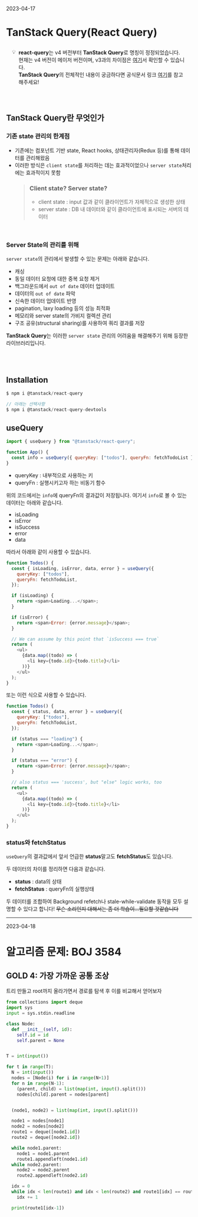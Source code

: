 <span>2023-04-17</span>

# TanStack Query(React Query)

<div style="display: flex; background-color: rgba(255, 255,255, 0.1); padding: 8px 16px; border-radius: 8px;">
    <div style="margin-right: 8px">💡</div>
    <div>
    <b>react-query</b>는 v4 버전부터 <b>TanStack Query</b>로 명칭이 정정되었습니다.
    <br>
    현재는 v4 버전이 메이저 버전이며, v3과의 차이점은 <a href="https://tanstack.com/query/v4/docs/react/guides/migrating-to-react-query-4">여기</a>서 확인할 수 있습니다.
    <br>
    <b>TanStack Query</b>의 전체적인 내용이 궁금하다면 공식문서 링크 <a href="https://tanstack.com/query/v4/docs/react/overview">여기</a>를 참고해주세요!
    </div>
</div>

<br>
<br>

## TanStack Query란 무엇인가

### 기존 state 관리의 한계점

- 기존에는 컴포넌트 기반 state, React hooks, 상태관리자(Redux 등)를 통해 데이터를 관리해왔음
- 이러한 방식은 `client state`를 처리하는 데는 효과적이었으나 `server state`처리에는 효과적이지 못함
  > ### Client state? Server state?
  >
  > - client state : input 값과 같이 클라이언트가 자체적으로 생성한 상태
  > - server state : DB 내 데이터와 같이 클라이언트에 표시되는 서버의 데이터

<br>

### Server State의 관리를 위해

`server state`의 관리에서 발생할 수 있는 문제는 아래와 같습니다.

- 캐싱
- 동일 데이터 요청에 대한 중복 요청 제거
- 백그라운드에서 `out of date` 데이터 업데이트
- 데이터의 `out of date` 파악
- 신속한 데이터 업데이트 반영
- pagination, laxy loading 등의 성능 최적화
- 메모리와 server state의 가비지 컬렉션 관리
- 구조 공유(structural sharing)를 사용하여 쿼리 결과를 저장

**TanStack Query**는 이러한 `server state` 관리의 어려움을 해결해주기 위해 등장한 라이브러리입니다.

<br>
<br>

## Installation

```javascript
$ npm i @tanstack/react-query

// 아래는 선택사항
$ npm i @tanstack/react-query-devtools
```

## useQuery

```javascript
import { useQuery } from "@tanstack/react-query";

function App() {
  const info = useQuery({ queryKey: ["todos"], queryFn: fetchTodoList });
}
```

- queryKey : 내부적으로 사용하는 키
- queryFn : 실행시키고자 하는 비동기 함수

위의 코드에서는 `info`에 queryFn의 결과값이 저장됩니다.
여기서 `info`로 볼 수 있는 데이터는 아래와 같습니다.

- isLoading
- isError
- isSuccess
- error
- data

따라서 아래와 같이 사용할 수 있습니다.

```javascript
function Todos() {
  const { isLoading, isError, data, error } = useQuery({
    queryKey: ["todos"],
    queryFn: fetchTodoList,
  });

  if (isLoading) {
    return <span>Loading...</span>;
  }

  if (isError) {
    return <span>Error: {error.message}</span>;
  }

  // We can assume by this point that `isSuccess === true`
  return (
    <ul>
      {data.map((todo) => (
        <li key={todo.id}>{todo.title}</li>
      ))}
    </ul>
  );
}
```

또는 이런 식으로 사용할 수 있습니다.

```javascript
function Todos() {
  const { status, data, error } = useQuery({
    queryKey: ["todos"],
    queryFn: fetchTodoList,
  });

  if (status === "loading") {
    return <span>Loading...</span>;
  }

  if (status === "error") {
    return <span>Error: {error.message}</span>;
  }

  // also status === 'success', but "else" logic works, too
  return (
    <ul>
      {data.map((todo) => (
        <li key={todo.id}>{todo.title}</li>
      ))}
    </ul>
  );
}
```

### status와 fetchStatus

`useQuery`의 결과값에서 앞서 언급한 **status**말고도 **fetchStatus**도 있습니다.

두 데이터의 차이를 정리하면 다음과 같습니다.

- **status** : data의 상태
- **fetchStatus** : queryFn의 실행상태

두 데이터를 조합하여 Background refetch나 stale-while-validate 동작을 모두 설명할 수 있다고 합니다! ~~무슨 소리인지 대해서는 좀 더 학습이...필요할 것같습니다~~

---

2023-04-18

# 알고리즘 문제: BOJ 3584

## GOLD 4: 가장 가까운 공통 조상

트리 만들고 root까지 올라가면서 경로를 탐색 후 이를 비교해서 얻어보자

```python
from collections import deque
import sys
input = sys.stdin.readline

class Node:
  def __init__(self, id):
    self.id = id
    self.parent = None


T = int(input())

for t in range(T):
  N = int(input())
  nodes = [Node(i) for i in range(N+1)]
  for n in range(N-1):
    (parent, child) = list(map(int, input().split()))
    nodes[child].parent = nodes[parent]


  (node1, node2) = list(map(int, input().split()))

  node1 = nodes[node1]
  node2 = nodes[node2]
  route1 = deque([node1.id])
  route2 = deque([node2.id])

  while node1.parent:
    node1 = node1.parent
    route1.appendleft(node1.id)
  while node2.parent:
    node2 = node2.parent
    route2.appendleft(node2.id)

  idx = 0
  while idx < len(route1) and idx < len(route2) and route1[idx] == route2[idx]:
    idx += 1

  print(route1[idx-1])
```
